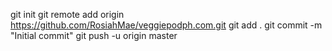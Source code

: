 git init
git remote add origin https://github.com/RosiahMae/veggiepodph.com.git
git add .
git commit -m "Initial commit"
git push -u origin master
